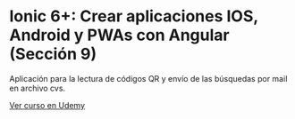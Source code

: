 # Ionic 6+: Crear aplicaciones IOS, Android y PWAs con Angular (Sección 9)

Aplicación para la lectura de códigos QR y envío de las búsquedas por mail en archivo cvs.

 [Ver curso en Udemy](https://www.udemy.com/course/ionic-ios-android-pwa-appstore-playstore-push/)